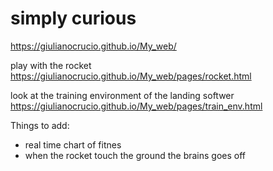 # simply curious
https://giulianocrucio.github.io/My_web/

play with the rocket 
https://giulianocrucio.github.io/My_web/pages/rocket.html

look at the training environment of the landing softwer
https://giulianocrucio.github.io/My_web/pages/train_env.html

Things to add:
- real time chart of fitnes
- when the rocket touch the ground the brains goes off